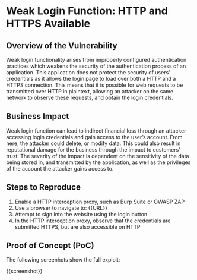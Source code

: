 # Weak Login Function: HTTP and HTTPS Available

## Overview of the Vulnerability

Weak login functionality arises from improperly configured authentication practices which weakens the security of the authentication process of an application. This application does not protect the security of users’ credentials as it allows the login page to load over both a HTTP and a HTTPS connection. This means that it is possible for web requests to be transmitted over HTTP in plaintext, allowing an attacker on the same network to observe these requests, and obtain the login credentials.

## Business Impact

Weak login function can lead to indirect financial loss through an attacker accessing login credentials and gain access to the user’s account. From here, the attacker could delete, or modify data. This could also result in reputational damage for the business through the impact to customers’ trust. The severity of the impact is dependent on the sensitivity of the data being stored in, and transmitted by the application, as well as the privileges of the account the attacker gains access to.

## Steps to Reproduce

1. Enable a HTTP interception proxy, such as Burp Suite or OWASP ZAP
1. Use a browser to navigate to: {{URL}}
1. Attempt to sign into the website using the login button
1. In the HTTP interception proxy, observe that the credentials are submitted HTTPS, but are also accessible on HTTP

## Proof of Concept (PoC)

The following screenhots show the full exploit:

{{screenshot}}
